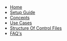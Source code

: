 <!-- docs/_sidebar.md -->

- [Home](./readme.md)
- [Setup Guide](./setupguide.md)
- [Concepts](./concepts.md)
- [Use Cases](./usecases.md)
- [Structure Of Control Files](./Controlfiles)
- [FAQ's](./faqs.md)
<!--- [Controlled Object Layout](controlledobjectlayout.md)-->
<!--- [Getting Started](./GettingStarted.md)-->

